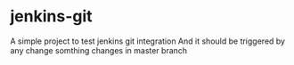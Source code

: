 # jenkins-git

A simple project to test jenkins git integration
And it should be triggered by any change
somthing changes in master branch
